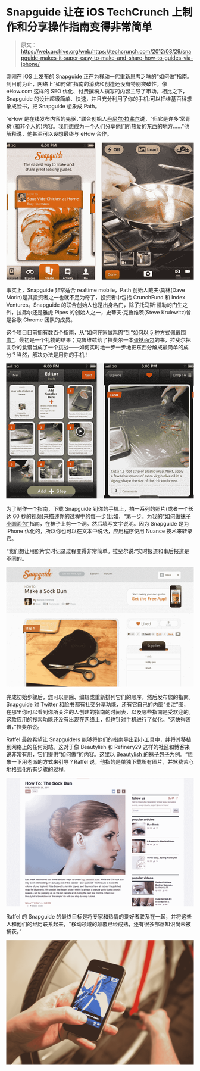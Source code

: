 # Snapguide 让在 iOS TechCrunch 上制作和分享操作指南变得非常简单

> 原文：<https://web.archive.org/web/https://techcrunch.com/2012/03/29/snapguide-makes-it-super-easy-to-make-and-share-how-to-guides-via-iphone/>

刚刚在 iOS 上发布的 Snapguide 正在为移动一代重新思考乏味的“如何做”指南。到目前为止，网络上“如何做”指南的消费和创造还没有特别突破性，像 eHow.com 这样的 SEO 优化、付费撰稿人撰写的内容主导了市场。相比之下，Snapguide 的设计超级简单、快速，并且充分利用了你的手机:可以把维基百科想象成脸书，把 Snapguide 想象成 Path。

“eHow 是在线发布内容的先驱，”联合创始人[丹尼尔·拉弗尔](https://web.archive.org/web/20221226054231/http://www.crunchbase.com/person/daniel-raffel)说，“但它是许多‘常青树’(和非个人的)内容。我们想成为一个人们分享他们所热爱的东西的地方……”他解释说，他甚至可以设想最终与 eHow 合作。

[![](img/dc17b5a0b7cb05d47fd10d07abe5ceff.png "Screen Shot 2012-03-29 at 5.55.56 AM")](https://web.archive.org/web/20221226054231/https://techcrunch.com/wp-content/uploads/2012/03/screen-shot-2012-03-29-at-5-55-56-am.png)

事实上，Snapguide 非常适合 realtime mobile，Path 创始人戴夫·莫林(Dave Morin)是其投资者之一也就不足为奇了，投资者中包括 CrunchFund 和 Index Ventures。Snapguide 的联合创始人也是出身名门，除了托马斯·凯勒的门生之外，拉弗尔还是雅虎 Pipes 的创始人之一，史蒂夫·克鲁维茨(Steve Krulewitz)曾是谷歌 Chrome 团队的成员。

这个项目目前拥有数百个指南，从“如何在家做鸡肉”到[“如何以 5 种方式佩戴围巾”](https://web.archive.org/web/20221226054231/http://snapguide.com/guides/wear-a-scarf-5-ways/)，最初是一个礼物的结果；克鲁维兹给了拉斐尔一本[蛋挞面包](https://web.archive.org/web/20221226054231/http://www.tartinebread.com/)的书，拉斐尔把复杂的食谱当成了一个挑战——如何实时地一步一步地把东西分解成最简单的成分？当然，解决办法是用你的手机！

[![](img/ad3484798f366ff9a330f37fe1ef47b0.png "Screen Shot 2012-03-29 at 5.56.14 AM")](https://web.archive.org/web/20221226054231/https://techcrunch.com/wp-content/uploads/2012/03/screen-shot-2012-03-29-at-5-56-14-am.png)

为了制作一个指南，下载 Snapguide 到你的手机上，拍一系列的照片(或者一个长达 60 秒的视频)来描述你的过程中的每一步(比如，“第一步。为我的[“如何做袜子小圆面包”](https://web.archive.org/web/20221226054231/http://snapguide.com/guides/make-a-sock-bun/)指南，在袜子上剪一个洞。然后填写文字说明。因为 Snapguide 是为 iPhone 优化的，所以你也可以在文本中说话，应用程序使用 Nuance 技术来转录它。

“我们想让用照片实时记录过程变得非常简单。拉斐尔说:“实时报道和事后报道是不同的。

[![](img/4d3b8e5b793f544a9c70689d625db8d0.png "Screen Shot 2012-03-29 at 2.55.53 PM")](https://web.archive.org/web/20221226054231/https://techcrunch.com/wp-content/uploads/2012/03/screen-shot-2012-03-29-at-2-55-53-pm.png)

完成初始步骤后，您可以删除、编辑或重新排列它们的顺序，然后发布您的指南。Snapguide 对 Twitter 和脸书都有社交分享功能，还有它自己的内部“关注”图，在那里你可以看到你所关注的人创建的指南的时间表，以及哪些指南是受欢迎的。这款应用的搜索功能还没有出现在网络上，但也针对手机进行了优化。“这快得离谱，”拉斐尔说。

Raffel 最终希望让 Snapguiders 能够将他们的指南导出到小工具中，并将其移植到网络上的任何网站。这对于像 Beautylish 和 Refinery29 这样的社区和博客来说非常有用，它们提供“如何做”的内容。这里以 [Beautylish 的袜子包子](https://web.archive.org/web/20221226054231/http://www.beautylish.com/a/vcvzi/how-to-sock-bun)为例。“想象一下用老派的方式来引导？Raffel 说，他指的是单独下载所有图片，并煞费苦心地格式化所有步骤的过程。

[![](img/163c0b6bb7f8df601148c162a98dfd8c.png "Screen Shot 2012-03-29 at 5.58.40 AM")](https://web.archive.org/web/20221226054231/https://techcrunch.com/wp-content/uploads/2012/03/screen-shot-2012-03-29-at-5-58-40-am.png)

Raffel 的 Snapguide 的最终目标是将专家和热情的爱好者联系在一起，并将这些人和他们的经历联系起来，“移动领域的颠覆已经成熟，还有很多部落知识尚未被捕获。”

[![](img/447780d92c86daeae0e64d8c6fecd6c1.png "Snapguide_in_use")](https://web.archive.org/web/20221226054231/https://techcrunch.com/wp-content/uploads/2012/03/snapguide_in_use1.jpg)